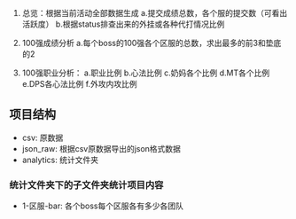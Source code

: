 1. 总览：根据当前活动全部数据生成
a.提交成绩总数，各个服的提交数（可看出活跃度）
b.根据status排查出来的外挂或各种代打情况比例

2. 100强成绩分析
a.每个boss的100强各个区服的总数，求出最多的前3和垫底的2

3. 100强职业分析：
a.职业比例
b.心法比例
c.奶妈各个比例
d.MT各个比例
e.DPS各心法比例
f.外攻内攻比例

## 项目结构
- csv: 原数据
- json_raw: 根据csv原数据导出的json格式数据
- analytics: 统计文件夹

### 统计文件夹下的子文件夹统计项目内容
- 1-区服-bar: 各个boss每个区服各有多少各团队
